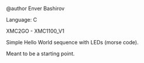 @author Enver Bashirov

Language: C

XMC2GO - XMC1100_V1

Simple Hello World sequence with LEDs (morse code).

Meant to be a starting point.